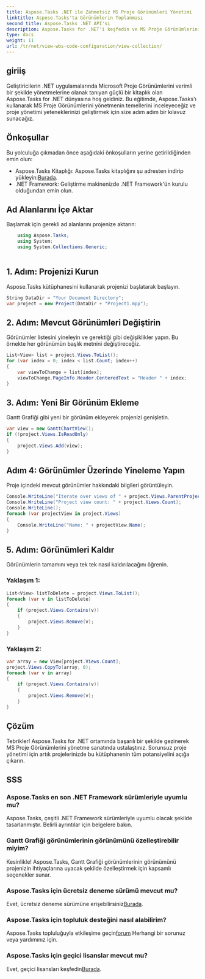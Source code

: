 ```yaml
---
title: Aspose.Tasks .NET ile Zahmetsiz MS Proje Görünümleri Yönetimi
linktitle: Aspose.Tasks'ta Görünümlerin Toplanması
second_title: Aspose.Tasks .NET API'si
description: Aspose.Tasks for .NET'i keşfedin ve MS Proje Görünümlerini zahmetsizce yönetme sanatında ustalaşın. Sorunsuz bir proje yönetimi deneyimi için hemen indirin.
type: docs
weight: 11
url: /tr/net/view-wbs-code-configuration/view-collection/
---
```

## giriiş
Geliştiricilerin .NET uygulamalarında Microsoft Proje Görünümlerini verimli bir şekilde yönetmelerine olanak tanıyan güçlü bir kitaplık olan Aspose.Tasks for .NET dünyasına hoş geldiniz. Bu eğitimde, Aspose.Tasks'ı kullanarak MS Proje Görünümlerini yönetmenin temellerini inceleyeceğiz ve proje yönetimi yeteneklerinizi geliştirmek için size adım adım bir kılavuz sunacağız.
## Önkoşullar
Bu yolculuğa çıkmadan önce aşağıdaki önkoşulların yerine getirildiğinden emin olun:
-  Aspose.Tasks Kitaplığı: Aspose.Tasks kitaplığını şu adresten indirip yükleyin:[Burada](https://releases.aspose.com/tasks/net/).
- .NET Framework: Geliştirme makinenizde .NET Framework'ün kurulu olduğundan emin olun.
## Ad Alanlarını İçe Aktar
Başlamak için gerekli ad alanlarını projenize aktarın:
```csharp
    using Aspose.Tasks;
    using System;
    using System.Collections.Generic;
    
```
## 1. Adım: Projenizi Kurun
Aspose.Tasks kütüphanesini kullanarak projenizi başlatarak başlayın.
```csharp
String DataDir = "Your Document Directory";
var project = new Project(DataDir + "Project1.mpp");
```
## 2. Adım: Mevcut Görünümleri Değiştirin
Görünümler listesini yineleyin ve gerektiği gibi değişiklikler yapın. Bu örnekte her görünümün başlık metnini değiştireceğiz.
```csharp
List<View> list = project.Views.ToList();
for (var index = 0; index < list.Count; index++)
{
    var viewToChange = list[index];
    viewToChange.PageInfo.Header.CenteredText = "Header " + index;
}
```
## 3. Adım: Yeni Bir Görünüm Ekleme
Gantt Grafiği gibi yeni bir görünüm ekleyerek projenizi genişletin.
```csharp
var view = new GanttChartView();
if (!project.Views.IsReadOnly)
{
    project.Views.Add(view);
}
```
## Adım 4: Görünümler Üzerinde Yineleme Yapın
Proje içindeki mevcut görünümler hakkındaki bilgileri görüntüleyin.
```csharp
Console.WriteLine("Iterate over views of " + project.Views.ParentProject.Get(Prj.Name) + " project.");
Console.WriteLine("Project view count: " + project.Views.Count);
Console.WriteLine();
foreach (var projectView in project.Views)
{
    Console.WriteLine("Name: " + projectView.Name);
}
```
## 5. Adım: Görünümleri Kaldır
Görünümlerin tamamını veya tek tek nasıl kaldırılacağını öğrenin.
### Yaklaşım 1:
```csharp
List<View> listToDelete = project.Views.ToList();
foreach (var v in listToDelete)
{
    if (project.Views.Contains(v))
    {
        project.Views.Remove(v);
    }
}
```
### Yaklaşım 2:
```csharp
var array = new View[project.Views.Count];
project.Views.CopyTo(array, 0);
foreach (var v in array)
{
    if (project.Views.Contains(v))
    {
        project.Views.Remove(v);
    }
}
```
## Çözüm
Tebrikler! Aspose.Tasks for .NET ortamında başarılı bir şekilde gezinerek MS Proje Görünümlerini yönetme sanatında ustalaştınız. Sorunsuz proje yönetimi için artık projelerinizde bu kütüphanenin tüm potansiyelini açığa çıkarın.
## SSS
### Aspose.Tasks en son .NET Framework sürümleriyle uyumlu mu?
Aspose.Tasks, çeşitli .NET Framework sürümleriyle uyumlu olacak şekilde tasarlanmıştır. Belirli ayrıntılar için belgelere bakın.
### Gantt Grafiği görünümlerinin görünümünü özelleştirebilir miyim?
Kesinlikle! Aspose.Tasks, Gantt Grafiği görünümlerinin görünümünü projenizin ihtiyaçlarına uyacak şekilde özelleştirmek için kapsamlı seçenekler sunar.
### Aspose.Tasks için ücretsiz deneme sürümü mevcut mu?
Evet, ücretsiz deneme sürümüne erişebilirsiniz[Burada](https://releases.aspose.com/).
### Aspose.Tasks için topluluk desteğini nasıl alabilirim?
 Aspose.Tasks topluluğuyla etkileşime geçin[forum](https://forum.aspose.com/c/tasks/15) Herhangi bir sorunuz veya yardımınız için.
### Aspose.Tasks için geçici lisanslar mevcut mu?
 Evet, geçici lisansları keşfedin[Burada](https://purchase.aspose.com/temporary-license/).